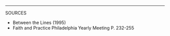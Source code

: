 
______________________________
SOURCES
* Between the Lines (1995)
* Faith and Practice  Philadelphia Yearly Meeting P. 232-255
